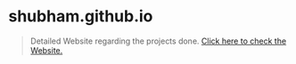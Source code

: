 # shubham.github.io

> Detailed Website regarding the projects done.
<a href="https://shubhamurkude79.github.io/shubham.github.io/index.html">Click here to check the Website.</a>